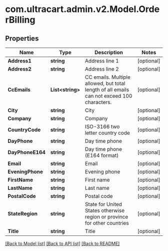 # com.ultracart.admin.v2.Model.OrderBilling
## Properties

Name | Type | Description | Notes
------------ | ------------- | ------------- | -------------
**Address1** | **string** | Address line 1 | [optional] 
**Address2** | **string** | Address line 2 | [optional] 
**CcEmails** | **List&lt;string&gt;** | CC emails.  Multiple allowed, but total length of all emails can not exceed 100 characters. | [optional] 
**City** | **string** | City | [optional] 
**Company** | **string** | Company | [optional] 
**CountryCode** | **string** | ISO-3166 two letter country code | [optional] 
**DayPhone** | **string** | Day time phone | [optional] 
**DayPhoneE164** | **string** | Day time phone (E164 format) | [optional] 
**Email** | **string** | Email | [optional] 
**EveningPhone** | **string** | Evening phone | [optional] 
**FirstName** | **string** | First name | [optional] 
**LastName** | **string** | Last name | [optional] 
**PostalCode** | **string** | Postal code | [optional] 
**StateRegion** | **string** | State for United States otherwise region or province for other countries | [optional] 
**Title** | **string** | Title | [optional] 


[[Back to Model list]](../README.md#documentation-for-models) [[Back to API list]](../README.md#documentation-for-api-endpoints) [[Back to README]](../README.md)

